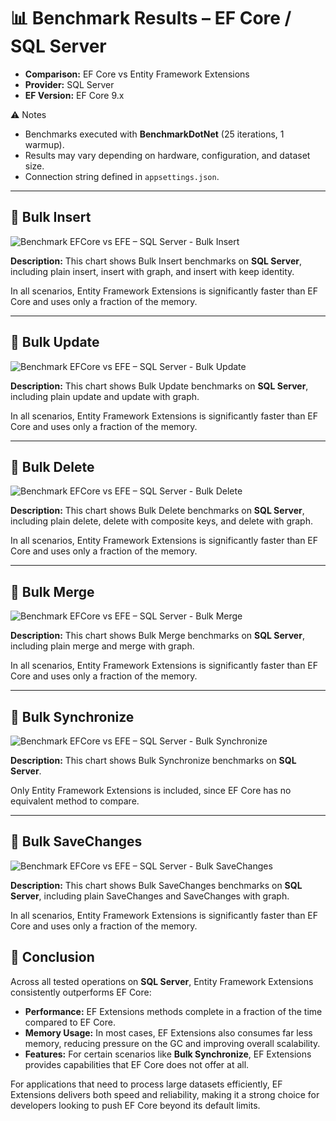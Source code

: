 # 📊 Benchmark Results – EF Core / SQL Server

* **Comparison:** EF Core vs Entity Framework Extensions
* **Provider:** SQL Server
* **EF Version:** EF Core 9.x

⚠️ Notes

* Benchmarks executed with **BenchmarkDotNet** (25 iterations, 1 warmup).
* Results may vary depending on hardware, configuration, and dataset size.
* Connection string defined in `appsettings.json`.

---

## 🔹 Bulk Insert

![Benchmark EFCore vs EFE – SQL Server - Bulk Insert](https://raw.githubusercontent.com/zzzprojects/EntityFramework-Extensions/master/images/benchmark-efcore-vs-efe-sqlserver-bulk-insert.png)

**Description:**
This chart shows Bulk Insert benchmarks on **SQL Server**, including plain insert, insert with graph, and insert with keep identity.

In all scenarios, Entity Framework Extensions is significantly faster than EF Core and uses only a fraction of the memory.

---

## 🔹 Bulk Update

![Benchmark EFCore vs EFE – SQL Server - Bulk Update](https://raw.githubusercontent.com/zzzprojects/EntityFramework-Extensions/master/images/benchmark-efcore-vs-efe-sqlserver-bulk-update.png)

**Description:**
This chart shows Bulk Update benchmarks on **SQL Server**, including plain update and update with graph.

In all scenarios, Entity Framework Extensions is significantly faster than EF Core and uses only a fraction of the memory.

---

## 🔹 Bulk Delete

![Benchmark EFCore vs EFE – SQL Server - Bulk Delete](https://raw.githubusercontent.com/zzzprojects/EntityFramework-Extensions/master/images/benchmark-efcore-vs-efe-sqlserver-bulk-delete.png)

**Description:**
This chart shows Bulk Delete benchmarks on **SQL Server**, including plain delete, delete with composite keys, and delete with graph.

In all scenarios, Entity Framework Extensions is significantly faster than EF Core and uses only a fraction of the memory.

---

## 🔹 Bulk Merge

![Benchmark EFCore vs EFE – SQL Server - Bulk Merge](https://raw.githubusercontent.com/zzzprojects/EntityFramework-Extensions/master/images/benchmark-efcore-vs-efe-sqlserver-bulk-merge.png)

**Description:**
This chart shows Bulk Merge benchmarks on **SQL Server**, including plain merge and merge with graph.

In all scenarios, Entity Framework Extensions is significantly faster than EF Core and uses only a fraction of the memory.

---

## 🔹 Bulk Synchronize

![Benchmark EFCore vs EFE – SQL Server - Bulk Synchronize](https://raw.githubusercontent.com/zzzprojects/EntityFramework-Extensions/master/images/benchmark-efcore-vs-efe-sqlserver-bulk-synchronize.png)

**Description:**
This chart shows Bulk Synchronize benchmarks on **SQL Server**.

Only Entity Framework Extensions is included, since EF Core has no equivalent method to compare.

---

## 🔹 Bulk SaveChanges

![Benchmark EFCore vs EFE – SQL Server - Bulk SaveChanges](https://raw.githubusercontent.com/zzzprojects/EntityFramework-Extensions/master/images/benchmark-efcore-vs-efe-sqlserver-bulk-savechanges.png)

**Description:**
This chart shows Bulk SaveChanges benchmarks on **SQL Server**, including plain SaveChanges and SaveChanges with graph.

In all scenarios, Entity Framework Extensions is significantly faster than EF Core and uses only a fraction of the memory.

## 🏁 Conclusion

Across all tested operations on **SQL Server**, Entity Framework Extensions consistently outperforms EF Core:

* **Performance:** EF Extensions methods complete in a fraction of the time compared to EF Core.
* **Memory Usage:** In most cases, EF Extensions also consumes far less memory, reducing pressure on the GC and improving overall scalability.
* **Features:** For certain scenarios like **Bulk Synchronize**, EF Extensions provides capabilities that EF Core does not offer at all.

For applications that need to process large datasets efficiently, EF Extensions delivers both speed and reliability, making it a strong choice for developers looking to push EF Core beyond its default limits.
